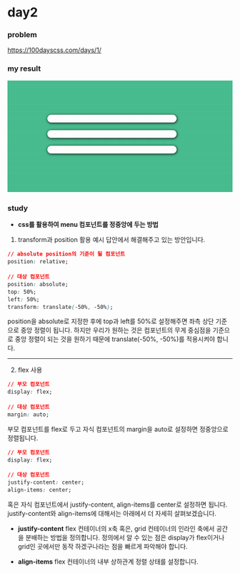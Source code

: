 # day2

### problem

https://100dayscss.com/days/1/

### my result

<img src="../img/day2.gif">

### study

- **css를 활용하여 menu 컴포넌트를 정중앙에 두는 방법**

1. transform과 position 활용
   예시 답안에서 해결해주고 있는 방안입니다.

```css
// absolute position의 기준이 될 컴포넌트
position: relative;

// 대상 컴포넌트
position: absolute;
top: 50%;
left: 50%;
transform: translate(-50%, -50%);
```

position을 absolute로 지정한 후에 top과 left를 50%로 설정해주면 좌측 상단 기준으로 중앙 정렬이 됩니다. 하지만 우리가 원하는 것은 컴포넌트의 무게 중심점을 기준으로 중앙 정렬이 되는 것을 원하기 때문에 translate(-50%, -50%)를 적용시켜야 합니다.

---

2. flex 사용

```css
// 부모 컴포넌트
display: flex;

// 대상 컴포넌트
margin: auto;
```

부모 컴포넌트를 flex로 두고 자식 컴포넌트의 margin을 auto로 설정하면 정중앙으로 정렬됩니다.

```css
// 부모 컴포넌트
display: flex;

// 대상 컴포넌트
justify-content: center;
align-items: center;
```

혹은 자식 컴포넌트에서 justify-content, align-items를 center로 설정하면 됩니다. justify-content와 align-items에 대해서는 아래에서 더 자세히 살펴보겠습니다.

- **justify-content**
  flex 컨테이너의 x축 혹은, grid 컨테이너의 인라인 축에서 공간을 분배하는 방법을 정의합니다. 정의에서 알 수 있는 점은 display가 flex이거나 grid인 곳에서만 동작 하겠구나라는 점을 빠르게 파악해야 합니다.

- **align-items**
  flex 컨테이너의 내부 상하관계 정렬 상태를 설정합니다.
